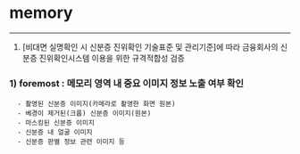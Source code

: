 # memory

---

1. [비대면 실명확인 시 신분증 진위확인 기술표준 및 관리기준]에 따라 금융회사의 신분증 진위확인시스템 이용을 위한 규격적합성 검증
  ### 1)  foremost : 메모리 영역 내 중요 이미지 정보 노출 여부 확인
      - 촬영된 신분증 이미지(카메라로 촬영한 화면 원본)
      - 베경이 제거된(크롭) 신분증 이미지(원본)
      - 마스킹된 신분증 이미지
      - 신분증 내 얼굴 이미지
      - 신분증 판별 정보 관련 이미지 등
